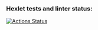 ### Hexlet tests and linter status:
[![Actions Status](https://github.com/Sana-Akhmad/frontend-project-44/workflows/hexlet-check/badge.svg)](https://github.com/Sana-Akhmad/frontend-project-44/actions)